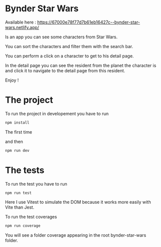 # Bynder Star Wars

Available here : https://67000e78f77d7b61eb16427c--bynder-star-wars.netlify.app/



Is an app you can see some characters from Star Wars.

You can sort the characters and filter them with the search bar.

You can perform a click on a character to get to his detail page.

In the detail page you can see the resident from the planet the character is and
click it to navigate to the detail page from this resident.

Enjoy !

# The project

To run the project in developement you have to run

```bash
npm install
```
The first time

and then 

```bash
npm run dev
```

# The tests


To run the test you have to run

```bash
npm run test
```

Here I use Vitest to simulate the DOM because it works more easily with Vite than Jest.

To run the test coverages

```bash
npm run coverage
```

You will see a folder coverage appearing in the root bynder-star-wars folder.


